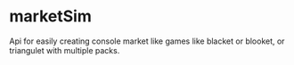 # marketSim
Api for easily creating console market like games like blacket or blooket, or triangulet with multiple packs.
